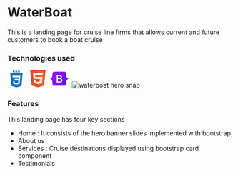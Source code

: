 # WaterBoat
This is a landing page for cruise line firms that allows current and future customers to book a boat cruise
### Technologies used
  <img src="https://github.com/devicons/devicon/blob/master/icons/css3/css3-plain-wordmark.svg"  title="CSS3" alt="CSS" width="40" height="40"/>&nbsp;
  <img src="https://github.com/devicons/devicon/blob/master/icons/html5/html5-original.svg" title="HTML5" alt="HTML" width="40" height="40"/>&nbsp;
  <img src="https://github.com/devicons/devicon/blob/master/icons/bootstrap/bootstrap-original.svg" title="bootstrap" alt="bootstrap" width="40" height="40"/>&nbsp;
 ![waterboat hero snap](https://user-images.githubusercontent.com/93996532/174059783-f2c8528d-eccb-4ba3-a0f7-0c6e250ff5b6.png)
### Features
This landing page has four key sections
- Home : It consists of the hero banner slides implemented with bootstrap 
- About us
- Services : Cruise destinations displayed using bootstrap card component
- Testimonials
